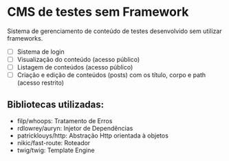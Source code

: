 # CMS de testes sem Framework

Sistema de gerenciamento de conteúdo de testes desenvolvido sem utilizar frameworks.

- [ ] Sistema de login
- [ ] Visualização do conteúdo (acesso público)
- [ ] Listagem de conteúdos (acesso público)
- [ ] Criação e edição de conteúdos (posts) com os título, corpo e path  (acesso restrito)

## Bibliotecas utilizadas:

- filp/whoops: Tratamento de Erros
- rdlowrey/auryn: Injetor de Dependências
- patricklouys/http: Abstração Http orientada à objetos
- nikic/fast-route: Roteador
- twig/twig: Template Engine
